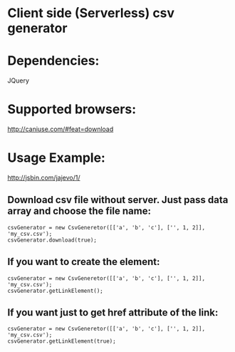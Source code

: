Client side (Serverless) csv generator
=========================


# Dependencies:
JQuery

# Supported browsers:
http://caniuse.com/#feat=download

# Usage Example:

http://jsbin.com/jajevo/1/

## Download csv file without server. Just pass data array and choose the file name:
 
    csvGenerator = new CsvGeneretor([['a', 'b', 'c'], ['', 1, 2]], 'my_csv.csv');
    csvGenerator.download(true);

## If you want to create the <a/> element:

    csvGenerator = new CsvGeneretor([['a', 'b', 'c'], ['', 1, 2]], 'my_csv.csv');
    csvGenerator.getLinkElement();

## If you want just to get href attribute of the link:

    csvGenerator = new CsvGeneretor([['a', 'b', 'c'], ['', 1, 2]], 'my_csv.csv');
    csvGenerator.getLinkElement(true);
